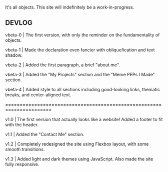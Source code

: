 It's all objects. This site will indefinitely be a work-in-progress.

## DEVLOG
vbeta-0 | The first version, with only the reminder on the fundamentality of objects.

vbeta-1 | Made the declaration even fancier with obliquefication and text shadow.

vbeta-2 | Added the first paragraph, a brief "about me".

vbeta-3 | Added the "My Projects" section and the "Meme PEPs I Made" section.

vbeta-4 | Added style to all sections including good-looking links, thematic breaks, and center-aligned text.

\======================================================================

v1.0 | The first version that actually looks like a website! Added a footer to fit with the header.

v1.1 | Added the "Contact Me" section.

v1.2 | Completely redesigned the site using Flexbox layout, with some smooth transitions.

v1.3 | Added light and dark themes using JavaScript. Also made the site fully responsive.
